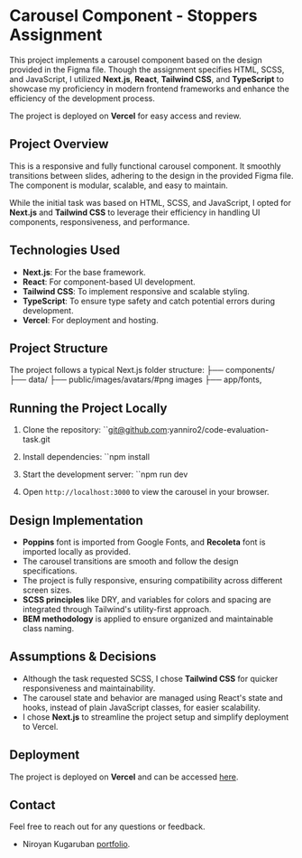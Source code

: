 # Carousel Component - Stoppers Assignment

This project implements a carousel component based on the design provided in the Figma file. Though the assignment specifies HTML, SCSS, and JavaScript, I utilized **Next.js**, **React**, **Tailwind CSS**, and **TypeScript** to showcase my proficiency in modern frontend frameworks and enhance the efficiency of the development process.

The project is deployed on **Vercel** for easy access and review.

## Project Overview

This is a responsive and fully functional carousel component. It smoothly transitions between slides, adhering to the design in the provided Figma file. The component is modular, scalable, and easy to maintain.

While the initial task was based on HTML, SCSS, and JavaScript, I opted for **Next.js** and **Tailwind CSS** to leverage their efficiency in handling UI components, responsiveness, and performance.

## Technologies Used

- **Next.js**: For the base framework.
- **React**: For component-based UI development.
- **Tailwind CSS**: To implement responsive and scalable styling.
- **TypeScript**: To ensure type safety and catch potential errors during development.
- **Vercel**: For deployment and hosting.

## Project Structure

The project follows a typical Next.js folder structure:
├── components/
├── data/
├── public/images/avatars/#png images
├── app/fonts,

## Running the Project Locally

1. Clone the repository:
``<git@github.com>:yanniro2/code-evaluation-task.git

2. Install dependencies:
``npm install

3. Start the development server:
``npm run dev

4. Open `http://localhost:3000` to view the carousel in your browser.

## Design Implementation

- **Poppins** font is imported from Google Fonts, and **Recoleta** font is imported locally as provided.
- The carousel transitions are smooth and follow the design specifications.
- The project is fully responsive, ensuring compatibility across different screen sizes.
- **SCSS principles** like DRY, and variables for colors and spacing are integrated through Tailwind's utility-first approach.
- **BEM methodology** is applied to ensure organized and maintainable class naming.

## Assumptions & Decisions

- Although the task requested SCSS, I chose **Tailwind CSS** for quicker responsiveness and maintainability.
- The carousel state and behavior are managed using React's state and hooks, instead of plain JavaScript classes, for easier scalability.
- I chose **Next.js** to streamline the project setup and simplify deployment to Vercel.

## Deployment

The project is deployed on **Vercel** and can be accessed [here](https://code-evaluation-task.vercel.app/).

## Contact

Feel free to reach out for any questions or feedback.

- Niroyan Kugaruban [portfolio](https://bento.me/niroyan).
